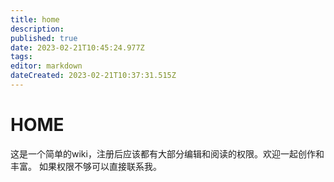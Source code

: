 ```yaml
---
title: home
description: 
published: true
date: 2023-02-21T10:45:24.977Z
tags: 
editor: markdown
dateCreated: 2023-02-21T10:37:31.515Z
---
```


# HOME
这是一个简单的wiki，注册后应该都有大部分编辑和阅读的权限。欢迎一起创作和丰富。
如果权限不够可以直接联系我。